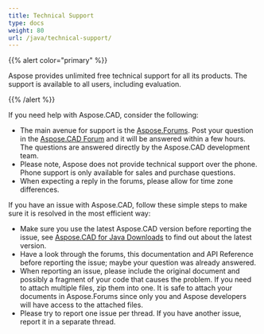 ```yaml
---
title: Technical Support
type: docs
weight: 80
url: /java/technical-support/
---
```


{{% alert color="primary" %}}

Aspose provides unlimited free technical support for all its products. The support is available to all users, including evaluation.

{{% /alert %}}

If you need help with Aspose.CAD, consider the following:

- The main avenue for support is the [Aspose.Forums](https://forum.aspose.com/). Post your question in the [Aspose.CAD Forum](https://forum.aspose.com/c/cad/19) and it will be answered within a few hours. The questions are answered directly by the Aspose.CAD development team.
- Please note, Aspose does not provide technical support over the phone. Phone support is only available for sales and purchase questions.
- When expecting a reply in the forums, please allow for time zone differences.

If you have an issue with Aspose.CAD, follow these simple steps to make sure it is resolved in the most efficient way:

- Make sure you use the latest Aspose.CAD version before reporting the issue, see [Aspose.CAD for Java Downloads](https://repository.aspose.com/repo/com/aspose/aspose-cad/) to find out about the latest version.
- Have a look through the forums, this documentation and API Reference before reporting the issue; maybe your question was already answered.
- When reporting an issue, please include the original document and possibly a fragment of your code that causes the problem. If you need to attach multiple files, zip them into one. It is safe to attach your documents in Aspose.Forums since only you and Aspose developers will have access to the attached files.
- Please try to report one issue per thread. If you have another issue, report it in a separate thread.
